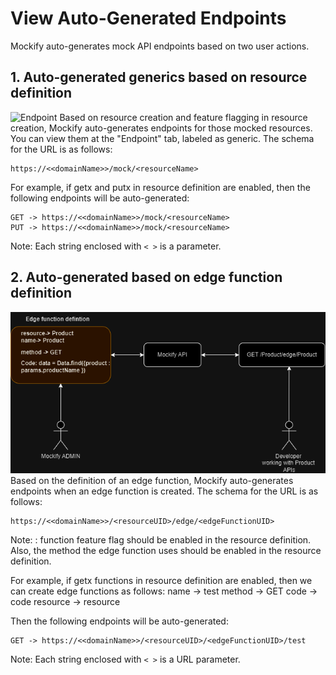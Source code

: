 
# View Auto-Generated Endpoints

Mockify auto-generates mock API endpoints based on two user actions.

## 1. Auto-generated generics based on resource definition
![Endpoint](https://github.com/ARAldhafeeri/mockify-docs/blob/main/imgs/resourcepage.png?raw=true)
Based on resource creation and feature flagging in resource creation, Mockify auto-generates endpoints for those mocked resources. You can view them at the "Endpoint" tab, labeled as generic. The schema for the URL is as follows:

```plaintext
https://<<domainName>>/mock/<resourceName>
```
For example, if getx and putx in resource definition are enabled, then the following endpoints will be auto-generated:
   
```plaintext
GET -> https://<<domainName>>/mock/<resourceName>
PUT -> https://<<domainName>>/mock/<resourceName>
```

Note: Each string enclosed with `< >` is a parameter.

## 2. Auto-generated based on edge function definition
![Endpoint](https://github.com/ARAldhafeeri/mockify-docs/blob/main/imgs/endpointedge.png?raw=true)
Based on the definition of an edge function, Mockify auto-generates endpoints when an edge function is created. The schema for the URL is as follows:

```plaintext
https://<<domainName>>/<resourceUID>/edge/<edgeFunctionUID>
```
Note: : function feature flag should be enabled in the resource definition. Also, the method the edge function uses should be enabled in the resource definition.

For example, if getx functions in resource definition are enabled, then we can create edge functions as follows:
name -> test
method -> GET
code -> code
resource -> resource

Then the following endpoints will be auto-generated:
   
```plaintext
GET -> https://<<domainName>>/<resourceUID>/<edgeFunctionUID>/test
```

Note: Each string enclosed with `< >` is a URL parameter.
